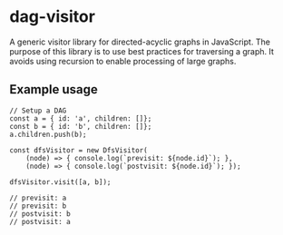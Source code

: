 # dag-visitor

A generic visitor library for directed-acyclic graphs in JavaScript. 
The purpose of this library is to use best practices for traversing 
a graph. It avoids using recursion to enable processing of large 
graphs.

## Example usage
```
// Setup a DAG
const a = { id: 'a', children: []};
const b = { id: 'b', children: []};
a.children.push(b);

const dfsVisitor = new DfsVisitor(
    (node) => { console.log(`previsit: ${node.id}`); },
    (node) => { console.log(`postvisit: ${node.id}`); });

dfsVisitor.visit([a, b]);

// previsit: a
// previsit: b
// postvisit: b
// postvisit: a
```
